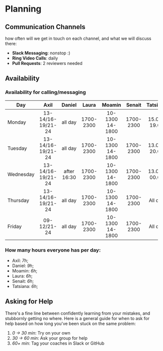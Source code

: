 # Planning

## Communication Channels

how often will we get in touch on each channel, and what we will discuss there:

- **Slack Messaging**: nonstop :)
- **Ring Video Calls**: daily
- **Pull Requests**: 2 reviewers needed

## Availability

### Availability for calling/messaging

| Day       |    Axil             |    Daniel   |    Laura    |    Moamin         |        Senait       |        Tatsiana     |
| --------- | :---------:         | :---------: | :---------: | :---------:       | :-----------------: | :-----------------: |
| Monday    | 13-14/16-19/21-24   |   all day   | 1700-2300   | 10-1300 14-1800   | 1700-2300           |      15.00-19.00    |
| Tuesday   | 13-14/16-19/21-24   |   all day   |  1700-2300  | 10-1300 14-1800   | 1700-2300           |      13.00-20.00    |
| Wednesday | 13-14/16-19/21-24   |after 16:30  |  1700-2300  | 10-1300 14-1800   | 1700-2300           |      13.00-00.00    |
| Thursday  | 13-14/16-19/21-24   |   all day   |  1700-2300  | 10-1300 14-1800   | 1700-2300           |      All day        |
| Friday    | 09-12/21-24         |   all day   |  1700-2300  | 10-1300 14-1800   | 1700-2300           |      All day        |

### How many hours everyone has per day:

- Axil: _7h_;
- Daniel: _9h_;
- Moamin: _6h_;
- Laura: _6h_;
- Senait: _6h_;
- Tatsiana: _6h_;

## Asking for Help

There's a fine line between confidently learning from your mistakes, and stubbornly getting no where. Here is a general guide for when to ask for help based on how long you've been stuck on the same problem:

1. _0 -> 30 min_: Try on your own
2. _30 -> 60 min_: Ask your group for help
3. _60+ min_: Tag your coaches in Slack or GitHub

